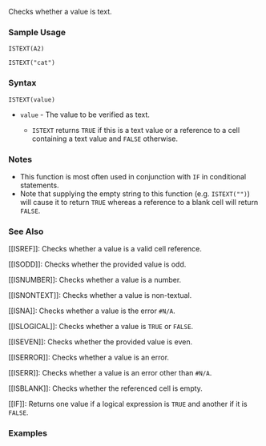 Checks whether a value is text.

### Sample Usage

`ISTEXT(A2)`

`ISTEXT("cat")`

### Syntax

`ISTEXT(value)`

* `value` - The value to be verified as text.

  + `ISTEXT` returns `TRUE` if this is a text value or a reference to a cell containing a text value and `FALSE` otherwise.

### Notes

* This function is most often used in conjunction with `IF` in conditional statements.
* Note that supplying the empty string to this function (e.g. `ISTEXT("")`) will cause it to return `TRUE` whereas a reference to a blank cell will return `FALSE`.

### See Also

[[ISREF]]: Checks whether a value is a valid cell reference.

[[ISODD]]: Checks whether the provided value is odd.

[[ISNUMBER]]: Checks whether a value is a number.

[[ISNONTEXT]]: Checks whether a value is non-textual.

[[ISNA]]: Checks whether a value is the error `#N/A`.

[[ISLOGICAL]]: Checks whether a value is `TRUE` or `FALSE`.

[[ISEVEN]]: Checks whether the provided value is even.

[[ISERROR]]: Checks whether a value is an error.

[[ISERR]]: Checks whether a value is an error other than `#N/A`.

[[ISBLANK]]: Checks whether the referenced cell is empty.

[[IF]]: Returns one value if a logical expression is `TRUE` and another if it is `FALSE`.

### Examples